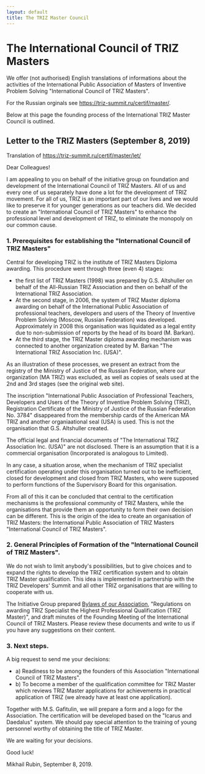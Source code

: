 ```yaml
---
layout: default
title: The TRIZ Master Council
---
```


# The International Council of TRIZ Masters

We offer (not authorised) English translations of informations about the
activities of the International Public Association of Masters of Inventive
Problem Solving "International Council of TRIZ Masters".

For the Russian orginals see <https://triz-summit.ru/certif/master/>.

Below at this page the founding process of the International TRIZ Master
Council is outlined.

## Letter to the TRIZ Masters (September 8, 2019)

Translation of <https://triz-summit.ru/certif/master/let/>

Dear Colleagues!

I am appealing to you on behalf of the initiative group on foundation and
development of the International Council of TRIZ Masters. All of us and every
one of us separately have done a lot for the development of TRIZ movement. For
all of us, TRIZ is an important part of our lives and we would like to
preserve it for younger generations as our teachers did. We decided to create
an "International Council of TRIZ Masters" to enhance the professional level
and development of TRIZ, to eliminate the monopoly on our common cause.

### 1. Prerequisites for establishing the "International Council of TRIZ Masters"

Central for developing TRIZ is the institute of TRIZ Masters Diploma awarding.
This procedure went through three (even 4) stages:

- the first list of TRIZ Masters (1998) was prepared by G.S. Altshuller on
  behalf of the All-Russian TRIZ Association and then on behalf of
  the International TRIZ Association.
- At the second stage, in 2006, the system of TRIZ Master diploma awarding on
  behalf of the International Public Association of professional teachers,
  developers and users of the Theory of Inventive Problem Solving (Moscow,
  Russian Federation) was developed. Approximately in 2008 this organisation
  was liquidated as a legal entity due to non-submission of reports by the
  head of its board (M. Barkan).
- At the third stage, the TRIZ Master diploma awarding mechanism was connected
  to another organization created by M. Barkan "The International TRIZ
  Association Inc. (USA)".

As an illustration of these processes, we present an extract from the registry
of the Ministry of Justice of the Russian Federation, where our organization
(MA TRIZ) was excluded, as well as copies of seals used at the 2nd and 3rd
stages (see the original web site).

The inscription "International Public Association of Professional Teachers,
Developers and Users of the Theory of Inventive Problem Solving (TRIZ),
Registration Certificate of the Ministry of Justice of the Russian Federation
No. 3784" disappeared from the membership cards of the American MA TRIZ and
another organiaational seal (USA) is used. This is not the organisation that
G.S. Altshuller created.

The official legal and financial documents of "The International TRIZ
Association Inc. (USA)" are not disclosed. There is an assumption that it is a
commercial organisation (Incorporated is analogous to Limited).

In any case, a situation arose, when the mechanism of TRIZ specialist
certification operating under this organisation turned out to be inefficient,
closed for development and closed from TRIZ Masters, who were supposed to
perform functions of the Supervisory Board for this organisation.

From all of this it can be concluded that central to the certification
mechanisms is the professional community of TRIZ Masters, while the
organisations that provide them an opportunity to form their own decision can
be different. This is the origin of the idea to create an organisation of TRIZ
Masters: the International Public Association of TRIZ Masters "International
Council of TRIZ Masters".

### 2. General Principles of Formation of the "International Council of TRIZ Masters".

We do not wish to limit anybody's possibilities, but to give choices and to
expand the rights to develop the TRIZ certification system and to obtain TRIZ
Master qualification. This idea is implemented in partnership with the TRIZ
Developers' Summit and all other TRIZ organisations that are willing to
cooperate with us.

The Initiative Group prepared [Bylaws of our Association](TMC-Bylaws),
"Regulations on awarding TRIZ Specialist the Highest Professional
Qualification (TRIZ Master)", and draft minutes of the Founding Meeting of the
International Council of TRIZ Masters. Please review these documents and write
to us if you have any suggestions on their content.

### 3. Next steps.

A big request to send me your decisions:
- a) Readiness to be among the founders of this Association "International
  Council of TRIZ Masters".
- b) To become a member of the qualification committee for TRIZ Master which
  reviews TRIZ Master applications for achievements in practical application
  of TRIZ (we already have at least one application).

Together with M.S. Gafitulin, we will prepare a form and a logo for the
Association. The certification will be developed based on the "Icarus and
Daedalus" system. We should pay special attention to the training of young
personnel worthy of obtaining the title of TRIZ Master.

We are waiting for your decisions.

Good luck!

Mikhail Rubin, September 8, 2019.

